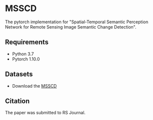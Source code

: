 # MSSCD

The pytorch implementation for "Spatial-Temporal Semantic Perception Network for Remote Sensing Image Semantic Change Detection". 


## Requirements

- Python 3.7
- Pytorch 1.10.0


## Datasets

- Download the [MSSCD]()





## Citation

The paper was submitted to RS Journal.
